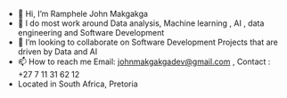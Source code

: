 - 👋 Hi, I’m Ramphele John Makgakga
- 👀 I do most work around  Data analysis, Machine learning , AI , data engineering and Software Development
- 💞️ I’m looking to collaborate on Software Development Projects that are driven by Data and AI
- 📫 How to reach me Email: johnmakgakgadev@gmail.com , Contact : +27 7 11 31 62 12 
- Located in South Africa, Pretoria

<!---
johnmakgakgadev/johnmakgakgadev is a ✨ special ✨ repository because its `README.md` (this file) appears on your GitHub profile.
You can click the Preview link to take a look at your changes.
--->

